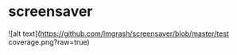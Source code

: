 # screensaver
![alt text](https://github.com/Imgrash/screensaver/blob/master/test coverage.png?raw=true)
